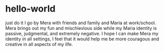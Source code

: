 # hello-world
just do it
I go by Mera with friends and family and Maria at work/school.  Mera brings out my fun and mischievious side while my Maria identity is passive, judgmental, and extremely negative.  I hope I can make Mera my identity in all settings, I feel that it would help me be more couragous and creative in all aspects of my life.
